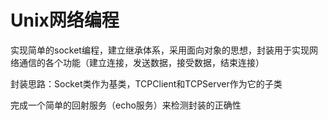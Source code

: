 # Unix网络编程
实现简单的socket编程，建⽴继承体系，采⽤⾯向对象的思想，封装⽤于实现⽹络通信的各个功能（建⽴连接，发送数据，接受数据，结束连接） 

封装思路：Socket类作为基类，TCPClient和TCPServer作为它的⼦类

完成⼀个简单的回射服务（echo服务）来检测封装的正确性